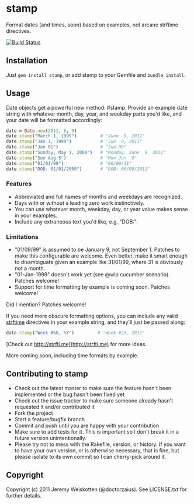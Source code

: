 # stamp

Format dates (and times, soon) based on examples, not arcane strftime directives.

[![Build Status](http://travis-ci.org/jeremyw/stamp.png)](http://travis-ci.org/jeremyw/stamp)

## Installation

Just `gem install stamp`, or add stamp to your Gemfile and `bundle install`.

## Usage

Date objects get a powerful new method: #stamp. Provide an example date string
with whatever month, day, year, and weekday parts you'd like, and your date
will be formatted accordingly:

```ruby
date = Date.new(2011, 6, 9)
date.stamp("March 1, 1999")         # "June  9, 2011"
date.stamp("Jan 1, 1999")           # "Jun  9, 2011"
date.stamp("Jan 01")                # "Jun 09"
date.stamp("Sunday, May 1, 2000")   # "Monday, June  9, 2011"
date.stamp("Sun Aug 5")             # "Mon Jun  9"
date.stamp("01/01/99")              # "06/09/11"
date.stamp("DOB: 01/01/2000")       # "DOB: 06/09/2011"
```

### Features

* Abbreviated and full names of months and weekdays are recognized.
* Days with or without a leading zero work instinctively.
* You can use whatever month, weekday, day, or year value makes sense in your
  examples.
* Include any extraneous text you'd like, e.g. "DOB:".

### Limitations

* "01/09/99" is assumed to be January 9, not September 1. Patches to make this
  configurable are welcome. Even better, make it smart enough to disambiguate
  given an example like 31/01/99, where 31 is obviously not a month.
* "01-Jan-1999" doesn't work yet (see @wip cucumber scenario). Patches welcome!
* Support for time formatting by example is coming soon. Patches welcome!

Did I mention? Patches welcome!

If you need more obscure formatting options, you can include any valid
[strftime](http://strfti.me) directives in your example string, and they'll
just be passed along:

```ruby
date.stamp("Week #%U, %Y")         # "Week #23, 2011"
````

[Check out http://strfti.me](http://strfti.me) for more ideas.

More coming soon, including time formats by example.

## Contributing to stamp

* Check out the latest master to make sure the feature hasn't been implemented or the bug hasn't been fixed yet
* Check out the issue tracker to make sure someone already hasn't requested it and/or contributed it
* Fork the project
* Start a feature/bugfix branch
* Commit and push until you are happy with your contribution
* Make sure to add tests for it. This is important so I don't break it in a future version unintentionally.
* Please try not to mess with the Rakefile, version, or history. If you want to have your own version, or is otherwise necessary, that is fine, but please isolate to its own commit so I can cherry-pick around it.

## Copyright

Copyright (c) 2011 Jeremy Weiskotten (@doctorzaius). See LICENSE.txt for
further details.
